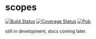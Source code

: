 # scopes

[![Build Status](https://github.com/LoveCommunity/scopes.dart/workflows/Tests/badge.svg)](https://github.com/LoveCommunity/scopes.dart/actions/workflows/tests.yml)
[![Coverage Status](https://img.shields.io/codecov/c/github/LoveCommunity/scopes.dart/main.svg)](https://codecov.io/gh/LoveCommunity/scopes.dart) 
[![Pub](https://img.shields.io/pub/v/scopes)](https://pub.dev/packages/scopes)

still in development, docs coming later.
